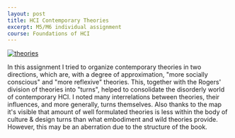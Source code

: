 ```yaml
---
layout: post
title: HCI Contemporary Theories
excerpt: M5/M6 individual assignment
course: Foundations of HCI
---
```


[![theories](https://www.dropbox.com/s/45ztk3ot78afnsk/contemporary-HCI-theories.png?raw=1)](https://www.dropbox.com/s/45ztk3ot78afnsk/contemporary-HCI-theories.png?raw=1)

In this assignment I tried to organize contemporary theories in two directions, which are, with a degree of approximation, "more socially conscious" and "more reflexive" theories. This, together with the Rogers' division of theories into "turns", helped to consolidate the disorderly world of contemporary HCI. I noted many interrelations between theories, their influences, and more generally, turns themselves. Also thanks to the map it's visible that amount of well formulated theories is less within the body of culture & design turns than what embodiment and wild theories provide. However, this may be an aberration due to the structure of the book.